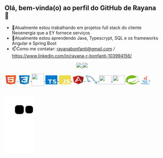 ## Olá, bem-vinda(o) ao perfil do GitHub de Rayana👋

- 🔭Atualmente estou trabalhando em projetos full stack do cliente Neoenergia que a EY fornece serviços
- 🌱Atualmente estou aprendendo Java, Typescrypt, SQL e os frameworks Angular e Spring Boot
- 📫Como me contatar: rayanabonfanti@gmail.com / https://www.linkedin.com/in/rayana-r-bonfanti-103994156/

<div align="center">
  <a href="https://github.com/rayanabonfanti">
  <img height="180em" src="https://github-readme-stats.vercel.app/api?username=rayanabonfanti&show_icons=true&theme=dracula&include_all_commits=true&count_private=true"/>
  <img height="180em" src="https://github-readme-stats.vercel.app/api/top-langs/?username=rayanabonfanti&layout=compact&langs_count=7&theme=dracula"/>
</div>
  
<div style="display: inline_block"><br>
  <img align="center" height="30" width="40" src="https://raw.githubusercontent.com/devicons/devicon/master/icons/html5/html5-original.svg">
  <img align="center" height="30" width="40" src="https://raw.githubusercontent.com/devicons/devicon/master/icons/css3/css3-original.svg">
  <img align="center" height="40" width="40" src="https://img.icons8.com/color/48/null/bootstrap.png">
  <img align="center" height="30" width="40" src="https://raw.githubusercontent.com/devicons/devicon/master/icons/typescript/typescript-plain.svg">
  <img align="center" height="30" width="40" src="https://raw.githubusercontent.com/devicons/devicon/master/icons/javascript/javascript-plain.svg">
  <img align="center" height="30" width="40" src="https://raw.githubusercontent.com/devicons/devicon/master/icons/angularjs/angularjs-original.svg">
  <img align="center" height="30" width="40" src="https://raw.githubusercontent.com/devicons/devicon/master/icons/mysql/mysql-original.svg">  
  <img align="center" height="30" width="40" src="https://img.icons8.com/arcade/64/null/sql.png">  
  <img align="center" height="30" width="40" src="https://raw.githubusercontent.com/devicons/devicon/master/icons/mysql/postgree-original.svg">  
  <img align="center" height="30" width="40" src="https://raw.githubusercontent.com/devicons/devicon/master/icons/spring/spring-original.svg">
  <img align="center" height="30" width="40" src="https://raw.githubusercontent.com/devicons/devicon/master/icons/java/java-original.svg">
</div>
  
  ##
 
<div> 
 
  ![Snake animation](https://github.com/rafaballerini/rafaballerini/blob/output/github-contribution-grid-snake.svg)
 
</div>
